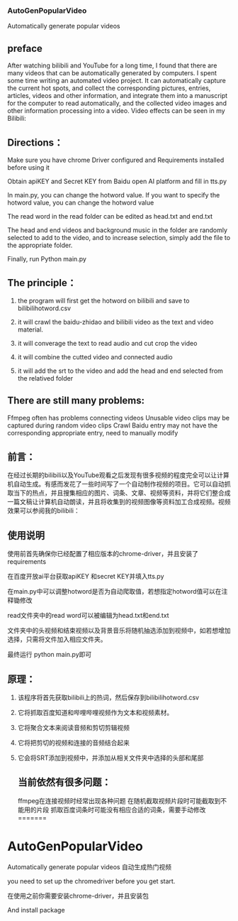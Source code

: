 ﻿### AutoGenPopularVideo
Automatically generate popular videos



## preface

After watching bilibili and YouTube for a long time, I found that there are many videos that can be automatically generated by computers.
I spent some time writing an automated video project.
It can automatically capture the current hot spots, and collect the corresponding pictures, entries, articles, videos and other information, and integrate them into a manuscript for the computer to read automatically, and the collected video images and other information processing into a video.
Video effects can be seen in my Bilibili:

## Directions：

Make sure you have chrome Driver configured and Requirements installed before using it

Obtain apiKEY and Secret KEY from Baidu open AI platform and fill in tts.py

In main.py, you can change the hotword value. If you want to specify the hotword value, you can change the hotword value 

The read word in the read folder can be edited as head.txt and end.txt

The head and end videos and background music in the folder are randomly selected to add to the video, and to increase selection, simply add the file to the appropriate folder.

Finally, run Python main.py





## The principle：

1. the program will first get the hotword on bilibili and save to bilibilihotword.csv

2. it will crawl the baidu-zhidao and bilibili video as the text and  video material. 

3. it will converage the text to read audio and cut crop the video 

4. it will combine the cutted video and connected audio 

5. it will add the srt to the video and add the head and end selected from the relatived folder

   

##  There are still many problems:

Ffmpeg often has problems connecting videos
Unusable video clips may be captured during random video clips
Crawl Baidu entry may not have the corresponding appropriate entry, need to manually modify



## 前言：

​		在经过长期的bilibili以及YouTube观看之后发现有很多视频的程度完全可以让计算机自动生成。有感而发花了一些时间写了一个自动制作视频的项目。它可以自动抓取当下的热点，并且搜集相应的图片、词条、文章、视频等资料，并将它们整合成一篇文稿让计算机自动朗读，并且将收集到的视频图像等资料加工合成视频。视频效果可以参阅我的bilibili：



## 使用说明

使用前首先确保你已经配置了相应版本的chrome-driver，并且安装了requirements

在百度开放ai平台获取apiKEY 和secret KEY并填入tts.py

在main.py中可以调整hotword是否为自动爬取值，若想指定hotword值可以在注释锄修改

read文件夹中的read word可以被编辑为head.txt和end.txt

文件夹中的头视频和结束视频以及背景音乐将随机抽选添加到视频中，如若想增加选择，只需将文件加入相应文件夹。

最终运行 python main.py即可



## 原理：

1. 该程序将首先获取bilibili上的热词，然后保存到bilibilihotword.csv

2. 它将抓取百度知道和哔哩哔哩视频作为文本和视频素材。

3. 它将聚合文本来阅读音频和剪切剪辑视频

4. 它将把剪切的视频和连接的音频结合起来

5. 它会将SRT添加到视频中，并添加从相关文件夹中选择的头部和尾部

   

   ## 当前依然有很多问题：

   ffmpeg在连接视频时经常出现各种问题
   在随机截取视频片段时可能截取到不能用的片段
   抓取百度词条时可能没有相应合适的词条，需要手动修改
=======
# AutoGenPopularVideo
Automatically generate popular videos 自动生成热门视频

you need to set up the chromedriver before you get start. 

在使用之前你需要安装chrome-driver，并且安装包

And  install package 


